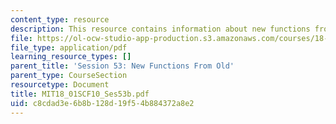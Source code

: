 ```yaml
---
content_type: resource
description: This resource contains information about new functions from old.
file: https://ol-ocw-studio-app-production.s3.amazonaws.com/courses/18-01sc-single-variable-calculus-fall-2010/c8cdad3e6b8b128d19f54b884372a8e2_MIT18_01SCF10_Ses53b.pdf
file_type: application/pdf
learning_resource_types: []
parent_title: 'Session 53: New Functions From Old'
parent_type: CourseSection
resourcetype: Document
title: MIT18_01SCF10_Ses53b.pdf
uid: c8cdad3e-6b8b-128d-19f5-4b884372a8e2
---
```


